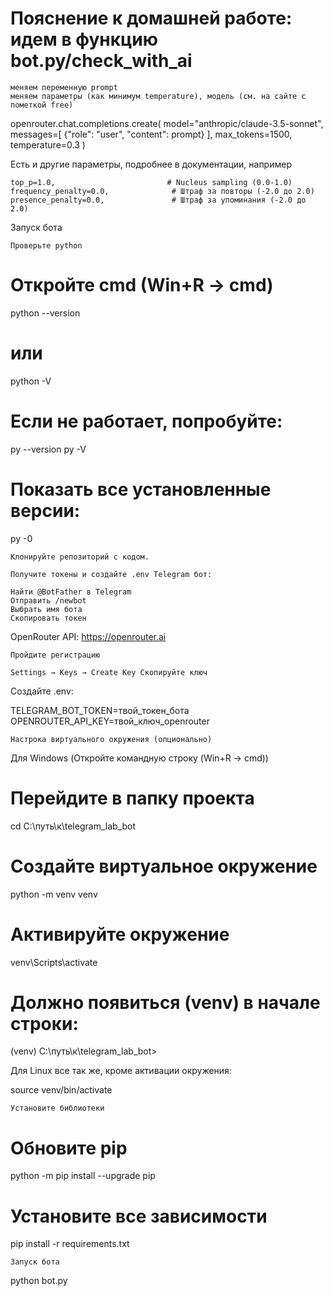 # Пояснение к домашней работе: идем в функцию bot.py/check_with_ai

    меняем переменную prompt
    меняем параметры (как минимум temperature), модель (см. на сайте c пометкой free)

openrouter.chat.completions.create(
            model="anthropic/claude-3.5-sonnet",
            messages=[
                {"role": "user", "content": prompt}
            ],
            max_tokens=1500,
            temperature=0.3
        )

Есть и другие параметры, подробнее в документации, например

    top_p=1.0,                         # Nucleus sampling (0.0-1.0)
    frequency_penalty=0.0,              # Штраф за повторы (-2.0 до 2.0)
    presence_penalty=0.0,               # Штраф за упоминания (-2.0 до 2.0)

Запуск бота

    Проверьте python

# Откройте cmd (Win+R → cmd)
python --version
# или
python -V

# Если не работает, попробуйте:
py --version
py -V

# Показать все установленные версии:
py -0

    Клонируйте репозиторий с кодом.

    Получите токены и создайте .env Telegram бот:

    Найти @BotFather в Telegram
    Отправить /newbot
    Выбрать имя бота
    Скопировать токен

OpenRouter API: https://openrouter.ai

    Пройдите регистрацию

    Settings → Keys → Create Key Скопируйте ключ

Создайте .env:

TELEGRAM_BOT_TOKEN=твой_токен_бота
OPENROUTER_API_KEY=твой_ключ_openrouter

    Настрока виртуального окружения (опционально)

Для Windows (Откройте командную строку (Win+R → cmd))

# Перейдите в папку проекта
cd C:\путь\к\telegram_lab_bot

# Создайте виртуальное окружение
python -m venv venv

# Активируйте окружение
venv\Scripts\activate

# Должно появиться (venv) в начале строки:
(venv) C:\путь\к\telegram_lab_bot>

Для Linux все так же, кроме активации окружения:

source venv/bin/activate

    Установите библиотеки

# Обновите pip
python -m pip install --upgrade pip

# Установите все зависимости
pip install -r requirements.txt

    Запуск бота

python bot.py
